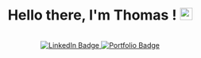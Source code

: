 <div align="center">
  <h1> Hello there, I'm Thomas !    <img src="https://josephbeasse.fr/test/retrosunwave.gif" width="25px"/>
  </h1>
  <br>
  <div id="badges">
    <a href="https://www.linkedin.com/in/thomaschimbault/">
      <img src="https://img.shields.io/badge/LinkedIn-informational?style=for-the-badge&logo=linkedin&logoColor=white" alt="LinkedIn Badge" />
    </a>
    <a href="https://www.thomaschimbault.fr">
      <img src="https://img.shields.io/badge/Portfolio-critical?style=for-the-badge" alt="Portfolio Badge" />
    </a>
  </div>
  <br>

</div>

